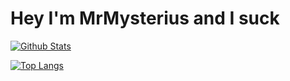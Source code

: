 # Hey I'm MrMysterius and I suck

[![Github Stats](https://github-readme-stats.vercel.app/api?username=mrmysterius&show_icons=true&theme=radical&count_private=true&cache_seconds=1800&include_all_commits=true)](https://nohobbysfound.net)

[![Top Langs](https://github-readme-stats.vercel.app/api/top-langs/?username=mrmysterius&layout=compact)](https://github.com/anuraghazra/github-readme-stats)

